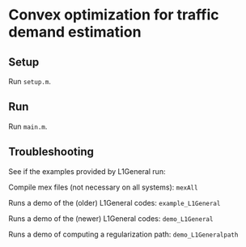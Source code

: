 Convex optimization for traffic demand estimation
====================

Setup
-----
Run `setup.m`.

Run
-----
Run `main.m`.

Troubleshooting
--------
See if the examples provided by L1General run:

Compile mex files (not necessary on all systems): `mexAll`                

Runs a demo of the (older) L1General codes: `example_L1General`

Runs a demo of the (newer) L1General codes: `demo_L1General`

Runs a demo of computing a regularization path: `demo_L1Generalpath`

